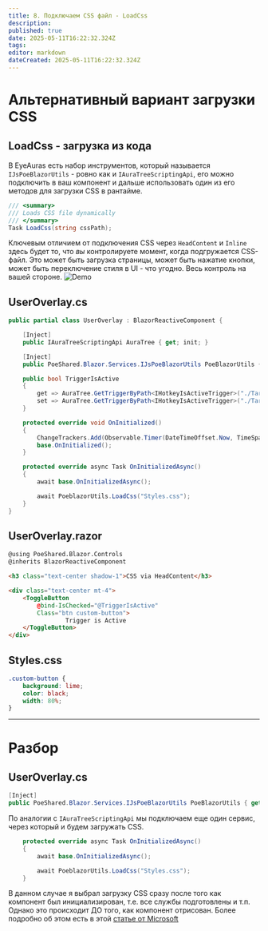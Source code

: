 ```yaml
---
title: 8. Подключаем CSS файл - LoadCss
description: 
published: true
date: 2025-05-11T16:22:32.324Z
tags: 
editor: markdown
dateCreated: 2025-05-11T16:22:32.324Z
---
```


# Альтернативный вариант загрузки CSS

## LoadCss - загрузка из кода

В EyeAuras есть набор инструментов, который называется `IJsPoeBlazorUtils` - ровно как и `IAuraTreeScriptingApi`, его можно подключить в ваш компонент
и дальше использовать один из его методов для загрузки CSS в рантайме.
```csharp
/// <summary>
/// Loads CSS file dynamically
/// </summary>
Task LoadCss(string cssPath);
```

Ключевым отличием от подключения CSS через `HeadContent` и `Inline` здесь будет то, что _вы_ контролируете момент, когда подгружается CSS-файл. Это может быть загрузка страницы, может быть нажатие кнопки, может быть переключение стиля в UI - что угодно. Весь контроль на вашей стороне. 
![Demo](https://s3.eyeauras.net/media/2025/05/OTFy9w6Fgm.png)

## UserOverlay.cs
```csharp
public partial class UserOverlay : BlazorReactiveComponent {

    [Inject]
    public IAuraTreeScriptingApi AuraTree { get; init; }

    [Inject]
    public PoeShared.Blazor.Services.IJsPoeBlazorUtils PoeBlazorUtils { get; init; }

    public bool TriggerIsActive
    {
        get => AuraTree.GetTriggerByPath<IHotkeyIsActiveTrigger>("./TargetAura").TriggerValue ?? false;
        set => AuraTree.GetTriggerByPath<IHotkeyIsActiveTrigger>("./TargetAura").TriggerValue = value;
    }

    protected override void OnInitialized()
    {
        ChangeTrackers.Add(Observable.Timer(DateTimeOffset.Now, TimeSpan.FromSeconds(1)));
        base.OnInitialized();
    }

    protected override async Task OnInitializedAsync()
    {
        await base.OnInitializedAsync();

        await PoeblazorUtils.LoadCss("Styles.css");
    }
}
```

## UserOverlay.razor
```html
@using PoeShared.Blazor.Controls
@inherits BlazorReactiveComponent

<h3 class="text-center shadow-1">CSS via HeadContent</h3>

<div class="text-center mt-4">
    <ToggleButton 
        @bind-IsChecked="@TriggerIsActive" 
        Class="btn custom-button">
                Trigger is Active
    </ToggleButton>
</div>
```

## Styles.css
```css
.custom-button {
    background: lime;
    color: black;
    width: 80%;
}
```

---

# Разбор

## UserOverlay.cs 
```csharp
[Inject]
public PoeShared.Blazor.Services.IJsPoeBlazorUtils PoeBlazorUtils { get; init; }
```
По аналогии с `IAuraTreeScriptingApi` мы подключаем еще один сервис, через который и будем загружать CSS.

```csharp
    protected override async Task OnInitializedAsync()
    {
        await base.OnInitializedAsync();

        await PoeblazorUtils.LoadCss("Styles.css");
    }
```
В данном случае я выбрал загрузку CSS  сразу после того как компонент был инициализирован, т.е. все службы подготовлены и т.п. Однако это происходит ДО того, как компонент отрисован. Более подробно об этом есть в этой [статье от Microsoft](https://learn.microsoft.com/en-us/aspnet/core/blazor/components/lifecycle?view=aspnetcore-9.0)
